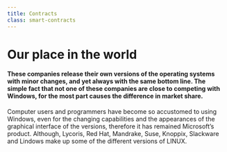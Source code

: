 ```yaml
---
title: Contracts
class: smart-contracts
---
```


# Our place in the world
#### These companies release their own versions of the operating systems with minor changes, and yet always with the same bottom line. The simple fact that not one of these companies are close to competing with Windows, for the most part causes the difference in market share.
Computer users and programmers have become so accustomed to using Windows, even for the changing capabilities and the appearances of the graphical interface of the versions, therefore it has remained Microsoft’s product. Although, Lycoris, Red Hat, Mandrake, Suse, Knoppix, Slackware and Lindows make up some of the different versions of LINUX. 
